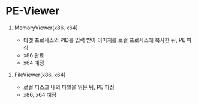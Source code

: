 # PE-Viewer

1. MemoryViewer(x86, x64)

    - 타겟 프로세스의 PID를 입력 받아 이미지를 로컬 프로세스에 복사한 뒤, PE 파싱
    - x86 완료
    - x64 예정


2. FileViewer(x86, x64)

    - 로컬 디스크 내의 파일을 읽은 뒤, PE 파싱
    - x86, x64 예정
